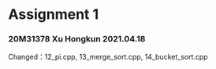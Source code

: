 # Assignment 1

### 20M31378    Xu Hongkun    2021.04.18

Changed：12_pi.cpp, 13_merge_sort.cpp, 14_bucket_sort.cpp



